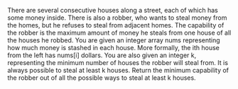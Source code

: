 There are several consecutive houses along a street, each of which has some money inside. There is also a robber, who wants to steal money from the homes, but he refuses to steal from adjacent homes.
The capability of the robber is the maximum amount of money he steals from one house of all the houses he robbed.
You are given an integer array nums representing how much money is stashed in each house. More formally, the ith house from the left has nums[i] dollars.
You are also given an integer k, representing the minimum number of houses the robber will steal from. It is always possible to steal at least k houses.
Return the minimum capability of the robber out of all the possible ways to steal at least k houses.
